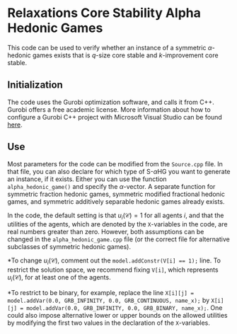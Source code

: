 # Relaxations Core Stability Alpha Hedonic Games

This code can be used to verify whether an instance of a symmetric $\alpha$-hedonic games exists that is $q$-size core stable and $k$-improvement core stable.

## Initialization
The code uses the Gurobi optimization software, and calls it from C++. Gurobi offers a free academic license. More information about how to configure a Gurobi C++ project with Microsoft Visual Studio can be found [here][1].

[1]: https://support.gurobi.com/hc/en-us/articles/360013194392-How-do-I-configure-a-new-Gurobi-C-project-with-Microsoft-Visual-Studio-2017-

## Use
Most parameters for the code can be modified from the `Source.cpp` file. In that file, you can also declare for which type of S-$\alpha$HG you want to generate an instance, if it exists. Either you can use the function `alpha_hedonic_game()` and specify the $\alpha$-vector. A separate function for symmetric fraction hedonic games, symmetric modified fractional hedonic games, and symmetric additively separable hedonic games already exists.

In the code, the default setting is that $u_i(\mathcal{C}) = 1$ for all agents $i$, and that the utilities of the agents, which are denoted by the `X`-variables in the code, are real numbers greater than zero. However, both assumptions can be changed in the `alpha_hedonic_game.cpp` file (or the correct file for alternative subclasses of symmetric hedonic games).

*To change $u_i(\mathcal{C})$, comment out the `model.addConstr(V[i] == 1);` line. To restrict the solution space, we recommend fixing `V[i]`, which represents $u_i(\mathcal{C})$, for at least one of the agents.

*To restrict to be binary, for example, replace the line `X[i][j] = model.addVar(0.0, GRB_INFINITY, 0.0, GRB_CONTINUOUS, name_x);` by `X[i][j] = model.addVar(0.0, GRB_INFINITY, 0.0, GRB_BINARY, name_x);`. One could also impose alternative lower or upper bounds on the allowed utilities by modifying the first two values in the declaration of the `X`-variables.
